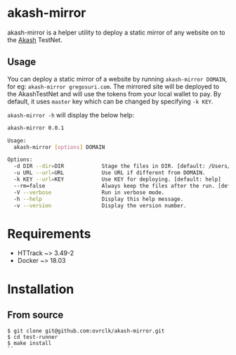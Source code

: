 # akash-mirror

akash-mirror is a helper utility to deploy a static mirror of any website on to the [Akash](http://akash.network) TestNet.

## Usage

You can deploy a static mirror of a website by running `akash-mirror DOMAIN`, for eg: `akash-mirror gregosuri.com`. The mirrored site will be deployed to the AkashTestNet and will use the tokens from your local wallet to pay. By default, it uses `master` key which can be changed by specifying `-k KEY`.

`akash-mirror -h` will display the below help:

```sh
akash-mirror 0.0.1

Usage:
  akash-mirror [options] DOMAIN

Options:
  -d DIR --dir=DIR            Stage the files in DIR. [default: /Users/gosuri/code/go/src/github.com/ovrclk/tools/akashify]
  -u URL --url=URL            Use URL if different from DOMAIN.
  -k KEY --url=KEY            Use KEY for deploying. [default: help]
  --rm=false                  Always keep the files after the run. [default: true]
  -V --verbose                Run in verbose mode.
  -h --help                   Display this help message.
  -v --version                Display the version number.
```

# Requirements

- HTTrack ~> 3.49-2
- Docker ~> 18.03

# Installation

## From source

```
$ git clone git@github.com:ovrclk/akash-mirror.git
$ cd test-runner
$ make install
``
